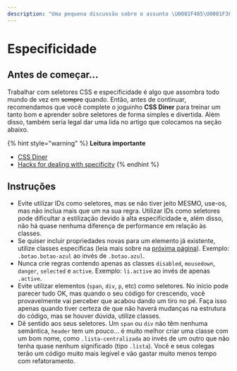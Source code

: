 ```yaml
---
description: "Uma pequena discussão sobre o assunto \U0001F485\U0001F3FC"
---
```


# Especificidade

## Antes de começar...

Trabalhar com seletores CSS e especificidade é algo que assombra todo mundo de vez em ~~sempre~~ quando. Então, antes de continuar, recomendamos que você complete o joguinho **CSS Diner** para treinar um tanto bom e aprender sobre seletores de forma simples e divertida. Além disso, também seria legal dar uma lida no artigo que colocamos na seção abaixo. 

{% hint style="warning" %}
**Leitura importante**

* [CSS Diner](https://flukeout.github.io/)
* [Hacks for dealing with specificity](https://csswizardry.com/2014/07/hacks-for-dealing-with-specificity/)
{% endhint %}

## Instruções

* Evite utilizar IDs como seletores, mas se não tiver jeito MESMO, use-os, mas não inclua mais que um na sua regra. Utilizar IDs como seletores pode dificultar a estilização devido à alta especificidade e, além disso, não há quase nenhuma diferença de performance em relação às classes.
* Se quiser incluir propriedades novas para um elemento já existente, utilize classes específicas \(leia mais sobre na [próxima página](https://softbox.gitbook.io/front-end/css-guia-de-estilo/oocss-e-bem)\). Exemplo: `.botao.botao-azul` ao invés de `.botao.azul`.
* Nunca crie regras contendo apenas as classes `disabled`, `mousedown`, `danger`, `selected` e `active`. Exemplo: `li.active` ao invés de apenas `.active`.
* Evite utilizar elementos \(`span`, `div`, `p`, etc\) como seletores. No início pode parecer tudo OK, mas quando o seu código for crescendo, você provavelmente vai perceber que acabou dando um tiro no pé. Faça isso apenas quando tiver certeza de que não haverá mudanças na estrutura do código, mas se houver dúvida, utilize classes.
* Dê sentido aos seus seletores. Um `span` ou `div` não têm nenhuma semântica, `header` tem um pouco... é muito melhor criar uma classe com um bom nome, como `.lista-centralizada` ao invés de um outro que não tenha quase nenhum significado \(tipo `.lista`\). Você e seus colegas terão um código muito mais legível e vão gastar muito menos tempo com refatoramento.

